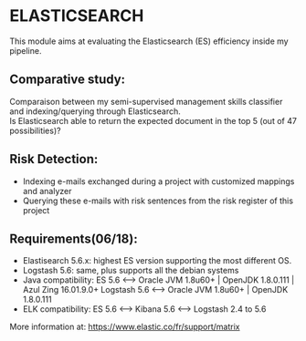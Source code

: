# ELASTICSEARCH
This module aims at evaluating the Elasticsearch (ES) efficiency inside my pipeline.
## Comparative study: 
Comparaison between my semi-supervised management skills classifier and indexing/querying through Elasticsearch.   
Is Elasticsearch able to return the expected document in the top 5 (out of 47 possibilities)?
## Risk Detection:
* Indexing e-mails exchanged during a project with customized mappings and analyzer 
* Querying these e-mails with risk sentences from the risk register of this project
## Requirements(06/18):
* Elastisearch 5.6.x: highest ES version supporting the most different OS.
* Logstash 5.6: same, plus supports all the debian systems
* Java compatibility: 
ES 5.6 <--> Oracle JVM 1.8u60+ | OpenJDK 1.8.0.111 | Azul Zing 16.01.9.0+
Logstash 5.6 <-->  Oracle JVM 1.8u60+ | OpenJDK 1.8.0.111 
* ELK compatibility:
ES 5.6 <--> Kibana 5.6 <--> Logstash 2.4 to 5.6

More information at: https://www.elastic.co/fr/support/matrix 
